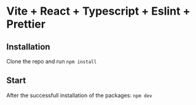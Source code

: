 

# Vite + React + Typescript + Eslint + Prettier

## Installation

Clone the repo and run `npm install`

## Start

After the successfull installation of the packages: `npm dev`
